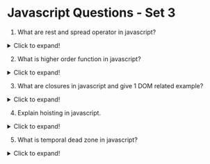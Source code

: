 # Javascript Questions - Set 3


1. What are rest and spread operator in javascript?

<details>
  <summary>Click to expand!</summary>

Rest and spread operator are two important features in JavaScript that allow you to work with arrays and objects in a more concise and readable way.

The rest operator allows you to take an array or an object as an argument and use it in a function call.

The spread operator allows you to expand an array or an object into individual elements.

Here's an example of using the rest and spread operator in JavaScript:

```javascript
function sum(...numbers) {
  return numbers.reduce((total, number) => total + number, 0);
}

console.log(sum(1, 2, 3, 4, 5)); // Output: 15

//spread operator
const arr1 = [1, 2, 3];
const arr2 = [4, 5];

const arr3 = [...arr1, ...arr2];
console.log(arr3); // Output: [1, 2, 3, 4, 5]
```

In this example, the `sum` function takes an array of numbers as an argument using the rest operator. 
The spread operator is used to expand the array into individual elements, which are then passed to the `reduce` function.


</details>


2. What is higher order function in javascript?

<details>
  <summary>Click to expand!</summary>

Higher order functions are functions that take other functions as arguments or return functions as results. They are a powerful tool in JavaScript that allow you to write more flexible and reusable code.

Here's an example of a higher order function in JavaScript:

```javascript
function applyTwice(func, arg) {
  return func(func(arg));
}

console.log(applyTwice(Math.sqrt, 16)); // Output: 4
```

</details>

3. What are closures in javascript and give 1 DOM related example?
  <details>
  <summary>Click to expand!</summary>
  
Closures are functions that have access to variables from their outer scope, even after the outer function has finished executing.

Here's an example of a closure in JavaScript:

```javascript
function outerFunction() {
  const outerVariable = 'I am an outer variable';

  function innerFunction() {
    console.log(outerVariable); // Output: I am an outer variable
  }

  return innerFunction;
}

const closure = outerFunction();
closure(); // Output: I am an outer variable
```

In this example, the `outerFunction` function defines a variable `outerVariable` and a function `innerFunction` that has access to `outerVariable`. The `innerFunction` returns the `outerFunction` function, which allows it to be called later.

One DOM related example of a closure is the `addEventListener` method. The `addEventListener` method allows you to attach event listeners to elements in the DOM. The event listener function has access to the element's properties and methods, even after the element has been removed from the DOM.

Here's an example of using the `addEventListener` method with a closure:

```javascript
const button = document.getElementById('myButton');

function handleClick() {
  console.log('Button clicked');
}

button.addEventListener('click', handleClick);
```

In this example, the `handleClick` function is defined inside the `addEventListener` method. The `handleClick` function has access to the `button` element, even after the `button` element has been removed from the DOM.

</details>

4. Explain hoisting in javascript.

<details>
  <summary>Click to expand!</summary>

Hoisting is a JavaScript feature that allows you to use variables and functions before they are declared. This means that you can use variables and functions before they are defined in your code. Hoisting is done by the JavaScript engine, which moves the declaration of variables and functions to the top of their `scope`. 

Here's an example of hoisting in JavaScript:

```javascript
divideByTen(100)

function divideByTen(x) {
  console.log(x / 10);  
}
```

In this example, the `divideByTen` function is called with the argument `100`. The `divideByTen` function is defined after the call to `divideByTen`, so the function is hoisted to the top of the scope. This means that the `divideByTen` function is available to be called before it is defined.


</details>


5. What is temporal dead zone in javascript?

<details>
  <summary>Click to expand!</summary>

Temporal dead zone is a concept in JS related to let and const declarations. Variables with let or const declarations are hoisted to the top of their scope, but they are not immediately available in the code. This means that you can use a variable before it is declared, but the value of the variable will be undefined until it is assigned a value.

Here's an example of a temporal dead zone in JavaScript:

```javascript


console.log(x); // Output: ReferenceError: x is not defined

let x = 5;

console.log(x); // Output: 5
```

In this example, the variable `x` is declared with the `let` keyword.

</details>

